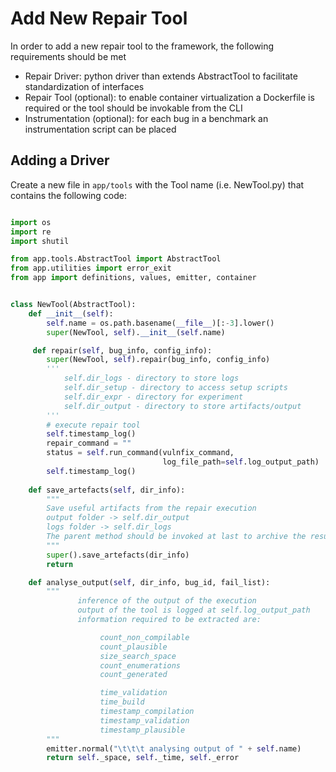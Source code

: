 # Add New Repair Tool

In order to add a new repair tool to the framework, the following requirements should be met

* Repair Driver: python driver than extends AbstractTool to facilitate standardization of interfaces
* Repair Tool (optional): to enable container virtualization a Dockerfile is required or the tool should be invokable from the CLI
* Instrumentation (optional): for each bug in a benchmark an instrumentation script can be placed 

## Adding a Driver
Create a new file in `app/tools` with the Tool name (i.e. NewTool.py) that contains the following code:

```py

import os
import re
import shutil

from app.tools.AbstractTool import AbstractTool
from app.utilities import error_exit
from app import definitions, values, emitter, container


class NewTool(AbstractTool):
    def __init__(self):
        self.name = os.path.basename(__file__)[:-3].lower()
        super(NewTool, self).__init__(self.name)

     def repair(self, bug_info, config_info):
        super(NewTool, self).repair(bug_info, config_info)
        ''' 
            self.dir_logs - directory to store logs
            self.dir_setup - directory to access setup scripts
            self.dir_expr - directory for experiment
            self.dir_output - directory to store artifacts/output 
        '''
        # execute repair tool
        self.timestamp_log()
        repair_command = ""
        status = self.run_command(vulnfix_command,
                                  log_file_path=self.log_output_path)
        self.timestamp_log()
        
    def save_artefacts(self, dir_info):
        """
        Save useful artifacts from the repair execution
        output folder -> self.dir_output
        logs folder -> self.dir_logs
        The parent method should be invoked at last to archive the results
        """
        super().save_artefacts(dir_info)
        return

    def analyse_output(self, dir_info, bug_id, fail_list):
        """
               inference of the output of the execution
               output of the tool is logged at self.log_output_path
               information required to be extracted are:

                    count_non_compilable
                    count_plausible
                    size_search_space
                    count_enumerations
                    count_generated

                    time_validation
                    time_build
                    timestamp_compilation
                    timestamp_validation
                    timestamp_plausible
        """
        emitter.normal("\t\t\t analysing output of " + self.name)
        return self._space, self._time, self._error


```